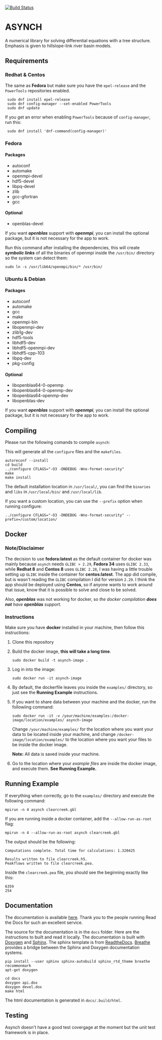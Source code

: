 [![Build Status](https://travis-ci.org/Iowa-Flood-Center/asynch.svg?branch=master)](https://travis-ci.org/Iowa-Flood-Center/asynch)

# ASYNCH

A numerical library for solving differential equations with a tree structure. Emphasis is given to hillslope-link river basin models.


## Requirements

### Redhat & Centos

The same as **Fedora** but make sure you have the `epel-release` and the `PowerTools` repositories enabled.

```shell
 sudo dnf install epel-release
 sudo dnf config-manager --set-enabled PowerTools
 sudo dnf update
```

If you get an error when enabling `PowerTools` because of `config-manager`, run this:
```shell
 sudo dnf install 'dnf-command(config-manager)'
```

### Fedora

#### Packages

- autoconf
- automake
- openmpi-devel
- hdf5-devel
- libpq-devel
- zlib
- gcc-gfortran
- gcc

#### Optional
- openblas-devel

If you want ***openblas*** support with ***openmpi***, you can install the optional package, but it is not necessary for the app to work.

Run this command after installing the dependencies, this will create ***symbolic links*** of all the binaries of openmpi inside the `/usr/bin/` directory so the system can detect them:
```shell
sudo ln -s /usr/lib64/openmpi/bin/* /usr/bin/
```

### Ubuntu & Debian

#### Packages

- autoconf
- automake
- gcc
- make
- openmpi-bin
- libopenmpi-dev
- zlib1g-dev
- hdf5-tools
- libhdf5-dev
- libhdf5-openmpi-dev
- libhdf5-cpp-103
- libpq-dev
- pkg-config

#### Optional
- libopenblas64-0-openmp
- libopenblas64-0-openmp-dev
- libopenblas64-openmp-dev
- libopenblas-dev

If you want ***openblas*** support with ***openmpi***, you can install the optional package, but it is not necessary for the app to work.

## Compiling

Please run the following comands to compile `asynch`:

This will generate all the `configure` files and the `makefiles`.
```shell
autoreconf --install
cd build
../configure CFLAGS="-O3 -DNDEBUG -Wno-format-security"
make
make install
```

The default installation location in `/usr/local/`, you can find the `binaries` and  `libs` in `/usr/local/bin/` and `/usr/local/lib`.

If you want a custom location, you can use the `--prefix` option when running configure:

```shell
../configure CFLAGS="-O3 -DNDEBUG -Wno-format-security" --prefix=/custom/location/
```

## Docker

### Note/Disclaimer
The decision to use **fedora:latest** as the default container for docker was mainly because `asynch` needs `GLIBC > 2.29`, **Fedora 34** uses `GLIBC 2.33`, while **Redhat 8** and **Centos 8** uses `GLIBC 2.28`, I was having a little trouble setting up ``GLIBC`` inside the container for **centos:latest**. The app did compile, but is wasn't reading the ``GLIBC`` compilation I did for version ``2.29``. I think the app should be deployed using **Centos**, so if anyone wants to work around that issue, know that it is possible to solve and close to be solved.

Also, ***openblas*** was not working for docker, so *the docker compilation **does not** have **openblas** support.*



### Instructions

Make sure you have **docker** installed in your machine, then follow this instructions:

1.  Clone this repository
2. Build the docker image, **this will take a long time**.
	```shell
	sudo docker build -t asynch-image .
	```
3. Log in into the image:
	```shell
	sudo docker run -it asynch-image
	```
4. By default, the dockerfile leaves you inside the `examples/` directory, so just see the **Running Example** instructions.

5. If you want to share data between your machine and the docker, run the followiing command:
	```shell
	sudo docker run -it -v /your/machine/examples:/docker-image/location/examples/ asynch-image
	```
	Change `/your/machine/examples/` for the location where you want your data to be located inside your machine, and change `/docker-image/location/examples/` to the location where you want your files to be inside the docker image.
	
    **Note:** All data is saved inside your machine.

6. Go to the location where your *example files* are inside the docker image, and execute them. **See Running Example.**

## Running Example

If everything when correctly, go to the `examples/` directory and execute the following command:

```shell
mpirun -n 4 asynch clearcreek.gbl
```

If you are running inside a docker container, add the `--allow-run-as-root` flag:

```shell
mpirun -n 4 --allow-run-as-root asynch clearcreek.gbl
```

The output should be the following:

```shell
Computations complete. Total time for calculations: 1.320425

Results written to file clearcreek.h5.
Peakflows written to file clearcreek.pea.
```

Inside the `clearcreek.pea` file, you should see the beginning exactly like this:

```shell
6359
254
```



## Documentation

The documentation is available [here](http://asynch.readthedocs.io/). Thank you to the people running Read the Docs for such an excellent service.

The source for the documentation is in the `docs` folder. Here are the instructions to built and read it locally. The documentation is built with [Doxygen](http://www.doxygen.org/) and [Sphinx](http://www.sphinx-doc.org). The sphinx template is from [ReadtheDocs](https://docs.readthedocs.io). [Breathe](https://breathe.readthedocs.io) provides a bridge between the Sphinx and Doxygen documentation systems.

    pip install --user sphinx sphinx-autobuild sphinx_rtd_theme breathe recommonmark
    apt-get doxygen

    cd docs  
    doxygen api.dox
    doxygen devel.dox
    make html

The html documentation is generated in `docs/.build/html`.

## Testing

Asynch doesn't have a good test covergage at the moment but the unit test framework is in place.
